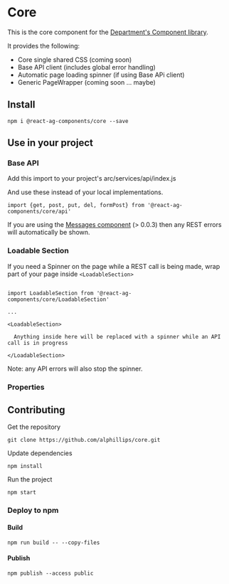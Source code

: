 # Core

This is the core component for the [Department's Component library](https://www.npmjs.com/org/react-ag-components/).

It provides the following:

- Core single shared CSS (coming soon)
- Base API client (includes global error handling)
- Automatic page loading spinner (if using Base APi client)
- Generic PageWrapper (coming soon ... maybe)


## Install
```
npm i @react-ag-components/core --save
```
## Use in your project

### Base API

Add this import to your project's arc/services/api/index.js

And use these instead of your local implementations.
```
import {get, post, put, del, formPost} from '@react-ag-components/core/api'
```

If you are using the [Messages component](https://www.npmjs.com/package/@react-ag-components/messages) (> 0.0.3) then any REST errors will automatically be shown.

### Loadable Section
If you need a Spinner on the page while a REST call is being made, wrap part of your page inside `<LoadableSection>`
```

import LoadableSection from '@react-ag-components/core/LoadableSection'

...

<LoadableSection>

  Anything inside here will be replaced with a spinner while an API call is in progress

</LoadableSection>

```

Note: any API errors will also stop the spinner.

### Properties


## Contributing

Get the repository
```
git clone https://github.com/alphillips/core.git
```

Update dependencies
```
npm install
```

Run the project
```
npm start
```

### Deploy to npm
#### Build
`npm run build -- --copy-files`

#### Publish
`npm publish --access public`
